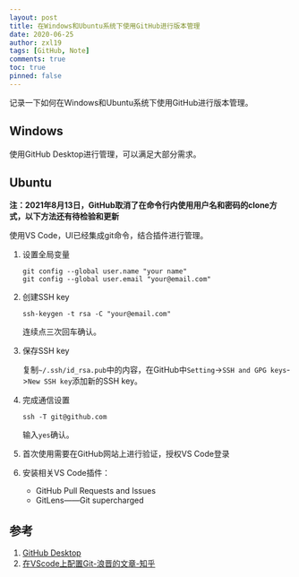 ```yaml
---
layout: post
title: 在Windows和Ubuntu系统下使用GitHub进行版本管理
date: 2020-06-25
author: zxl19
tags: [GitHub, Note]
comments: true
toc: true
pinned: false
---
```


记录一下如何在Windows和Ubuntu系统下使用GitHub进行版本管理。

<!-- more -->

## Windows

使用GitHub Desktop进行管理，可以满足大部分需求。

## Ubuntu

**注：2021年8月13日，GitHub取消了在命令行内使用用户名和密码的clone方式，以下方法还有待检验和更新**

使用VS Code，UI已经集成git命令，结合插件进行管理。

1. 设置全局变量

    ```shell
    git config --global user.name "your name"
    git config --global user.email "your@email.com"
    ```

2. 创建SSH key

    ```shell
    ssh-keygen -t rsa -C "your@email.com"
    ```

    连续点三次回车确认。

3. 保存SSH key

    复制`~/.ssh/id_rsa.pub`中的内容，在GitHub中`Setting`->`SSH and GPG keys`->`New SSH key`添加新的SSH key。

4. 完成通信设置

    ```shell
    ssh -T git@github.com
    ```

    输入`yes`确认。

5. 首次使用需要在GitHub网站上进行验证，授权VS Code登录
6. 安装相关VS Code插件：
    - GitHub Pull Requests and Issues
    - GitLens——Git supercharged

## 参考

1. [GitHub Desktop](https://desktop.github.com/)
2. [在VScode上配置Git-浪晋的文章-知乎](https://zhuanlan.zhihu.com/p/31417255)
